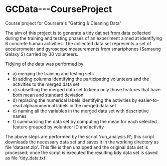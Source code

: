 GCData---CourseProject
======================

Course project for Coursera's "Getting &amp; Cleaning Data" 

The aim of this project is to generate a tidy dat set from data collected during the training and testing phases of an experiment aimed at identifying 6 concrete human activities. The collected data set represents a set of accelerometer and gyroscope measurements from smartphones (Samsung Galaxy S) carried by 30 volunteers. 

Tidying of the data was performed by 
* a) merging the training and testing sets 
* b) adding columns identifying the participating volunteers and the activities to the merged data set
* c) subsetting the merged data set to keep only those features that have both mean and standard deviation
* d) replacing the numerical labels identifying the activities by easier-to-read alphanumerical labels in the merged data set 
* e) naming all the variables in the merged data set with descriptive names
* f) summarising the data set by computing the mean for each selected feature grouped by volunteer ID and activity

The above steps are performed by the script 'run\_analysis.R'; this script downloads the necessary data set and saves it in the working directory as file 'dataset.zip'. This file is then unzipped and the original data set is processed; once the script is executed the resulting tidy data set is saved as file 'tidy\_data.txt'
